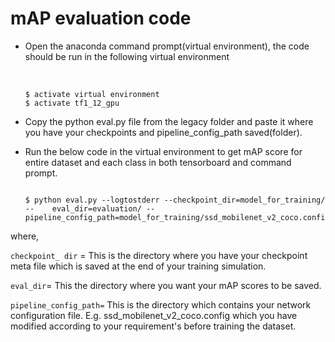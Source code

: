 # mAP evaluation code 

- Open the anaconda command prompt(virtual environment), the code should be run in the following virtual environment   

  ​    

  ```
  $ activate virtual environment
  $ activate tf1_12_gpu
  ```

  

- Copy the python eval.py file from the legacy folder and paste it where you have your checkpoints and pipeline_config_path saved(folder).

- Run the below code in the virtual environment to get mAP score for entire dataset and each class in both tensorboard and command prompt.

  ```
  
  $ python eval.py --logtostderr --checkpoint_dir=model_for_training/ --  	eval_dir=evaluation/ --pipeline_config_path=model_for_training/ssd_mobilenet_v2_coco.config
  ```



where,

`checkpoint_ dir` = This is the directory where you have your checkpoint meta file which is saved at the end of your training simulation.

`eval_dir`= This the directory where you want your mAP scores to be saved.

`pipeline_config_path=` This is the directory which contains your network configuration file. E.g. ssd_mobilenet_v2_coco.config which you have modified according to your requirement's before training the dataset.

